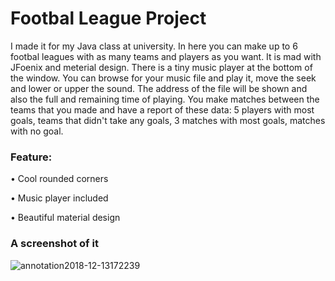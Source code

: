 # Footbal League Project
I made it for my Java class at university.
In here you can make up to 6 footbal leagues with as many teams and players as you want. It is mad with JFoenix and meterial design. There is a tiny music player at the bottom of the window. You can browse for your music file and play it, move the seek and lower or upper the sound. The address of the file will be shown and  also the full and remaining time of playing. You make matches between the teams that you made and have a report of these data: 5 players with most goals, teams that didn't take any goals, 3 matches with most goals, matches with no goal.
### Feature:
• Cool rounded corners

• Music player included

• Beautiful material design

### A screenshot of it
![annotation2018-12-13172239](https://user-images.githubusercontent.com/14359326/49944242-3ee34f00-feff-11e8-8828-897d15f47736.png)
